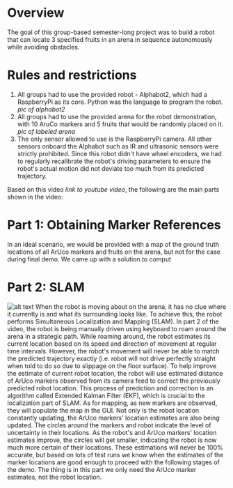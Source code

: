 # Overview
The goal of this group-based semester-long project was to build a robot that can locate 3 specified fruits in an arena in sequence autonomously while avoiding obstacles.

# Rules and restrictions
1. All groups had to use the provided robot - Alphabot2, which had a RaspberryPi as its core. Python was the language to program the robot. *pic of alphabot2*
2. All groups had to use the provided arena for the robot demonstration, with 10 AruCo markers and 5 fruits that would be randomly placed on it. *pic of labeled arena*
3. The only sensor allowed to use is the RaspberryPi camera. All other sensors onboard the Alphabot such as IR and ultrasonic sensors were strictly prohibited. Since this robot didn't have wheel encoders, we had to regularly recalibrate the robot's driving parameters to ensure the robot's actual motion did not deviate too much from its predicted trajectory. 

Based on this video *link to youtube video*, the following are the main parts shown in the video:
# Part 1: Obtaining Marker References
In an ideal scenario, we would be provided with a map of the ground truth locations of all ArUco markers and fruits on the arena, but not for the case during final demo. We came up with a solution to comput

# Part 2: SLAM
![alt text](https://github.com/thecodebuzz/FileSizePOC/blob/master/TheCodebuzz.png?raw=true)
When the robot is moving about on the arena, it has no clue where it currently is and what its surrounding looks like. To achieve this, the robot performs Simultaneous Localization and Mapping (SLAM). In part 2 of the video, the robot is being manually driven using keyboard to roam around the arena in a strategic path. While roaming around, the robot estimates its current location based on its speed and direction of movement at regular time intervals. However, the robot's movement will never be able to match the predicted trajectory exactly (i.e. robot will not drive perfectly straight when told to do so due to slippage on the floor surface). To help improve the estimate of current robot location, the robot will use estimated distance of ArUco markers observed from its camera feed to correct the previously predicted robot location. This process of prediction and correction is an algorithm called Extended Kalman Filter (EKF), which is crucial to the localization part of SLAM. As for mapping, as new markers are observed, they will populate the map in the GUI. Not only is the robot location constantly updating, the ArUco markers' location estimates are also being updated. The circles around the markers and robot indicate the level of uncertainty in their locations. As the robot's and ArUco markers' location estimates improve, the circles will get smaller, indicating the robot is now much more certain of their locations. These estimations will never be 100% accurate, but based on lots of test runs we know when the estimates of the marker locations are good enough to proceed with the following stages of the demo. The thing is in this part we only need the ArUco marker estimates, not the robot location.










    

